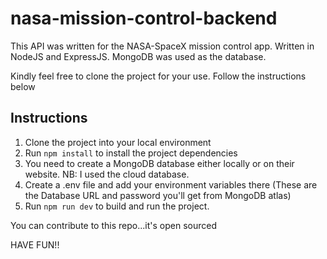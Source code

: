 # nasa-mission-control-backend
This API was written for the NASA-SpaceX mission control app. Written in NodeJS and ExpressJS. MongoDB was used as the database.


Kindly feel free to clone the project for your use. Follow the instructions below


## Instructions

1. Clone the project into your local environment
2. Run ```npm install``` to install the project dependencies
3. You need to create a MongoDB database either locally or on their website. NB: I used the cloud database.
4. Create a .env file and add your environment variables there (These are the Database URL and password you'll get from MongoDB atlas)
6. Run ```npm run dev``` to build and run the project.


You can contribute to this repo...it's open sourced


HAVE FUN!!

